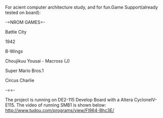 For acient computer architecture study, and for fun.Game Support(already tested on board):

-=NROM GAMES=-

Battle City

1942

B-Wings

Choujikuu Yousai - Macross (J)

Super Mario Bros.1

Circus Charlie

-==-

The project is running on DE2-115 Develop Board with a Altera CycloneIV-E115.
The video of running SMB1 is shown below:
http://www.tudou.com/programs/view/Fl964-Bhc3E/